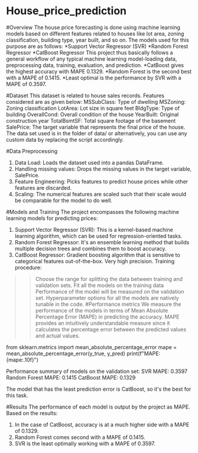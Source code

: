 # House_price_prediction

#Overview
The house price forecasting is done using machine learning models based on different features related to houses like lot area, zoning classification, building type, year built, and so on. The models used for this purpose are as follows:
  *Support Vector Regressor (SVR)
  *Random Forest Regressor
  *CatBoost Regressor
This project thus basically follows a general workflow of any typical machine learning model-loading data, preprocessing data, training, evaluation, and prediction.
  *CatBoost gives the highest accuracy with MAPE 0.1329.
  *Random Forest is the second best with a MAPE of 0.1415.
  *Least optimal is the performance by SVR with a MAPE of 0.3597.
  
#Dataset
This dataset is related to house sales records. Features considered are as given below:
MSSubClass: Type of dwelling
MSZoning: Zoning classification
LotArea: Lot size in square feet
BldgType: Type of building
OverallCond: Overall condition of the house
YearBuilt: Original construction year
TotalBsmtSF: Total square footage of the basement
SalePrice: The target variable that represents the final price of the house.
The data set used is in the folder of data/ or alternatively, you can use any custom data by replacing the script accordingly.

#Data Preprocessing
1. Data Load: Loads the dataset used into a pandas DataFrame.
2. Handling missing values: Drops the missing values in the target variable, SalePrice.
3. Feature Engineering: Picks features to predict house prices while other features are discarded.
4. Scaling: The numerical features are scaled such that their scale would be comparable for the model to do well.

#Models and Training
The project encompasses the following machine learning models for predicting prices:
1. Support Vector Regressor (SVR): This is a kernel-based machine learning algorithm, which can be used for regression-oriented tasks.
2. Random Forest Regressor: It's an ensemble learning method that builds multiple decision trees and combines them to boost accuracy.
3. CatBoost Regressor: Gradient boosting algorithm that is sensitive to categorical features out-of-the-box. Very high precision.
Training procedure:
>>Choose the range for splitting the data between training and validation sets.
>>Fit all the models on the training data
>>Performance of the model will be measured on the validation set.
Hyperparameter options for all the models are natively tunable in the code.
#Performance metrics
We measure the performance of the models in terms of Mean Absolute Percentage Error (MAPE) in predicting the accuracy. MAPE provides an intuitively understandable measure since it calculates the percentage error between the predicted values and actual values.

from sklearn.metrics import mean_absolute_percentage_error
mape = mean_absolute_percentage_error(y_true, y_pred)
print(f"MAPE: {mape:.10f}")

Performance summary of models on the validation set:
SVR MAPE: 0.3597
Random Forest MAPE: 0.1415
CatBoost MAPE: 0.1329

The model that has the least prediction error is CatBoost, so it's the best for this task.



#Results
The performance of each model is output by the project as MAPE. Based on the results:

1. In the case of CatBoost, accuracy is at a much higher side with a MAPE of 0.1329.
2. Random Forest comes second with a MAPE of 0.1415.
3. SVR is the least optimally working with a MAPE of 0.3597.
